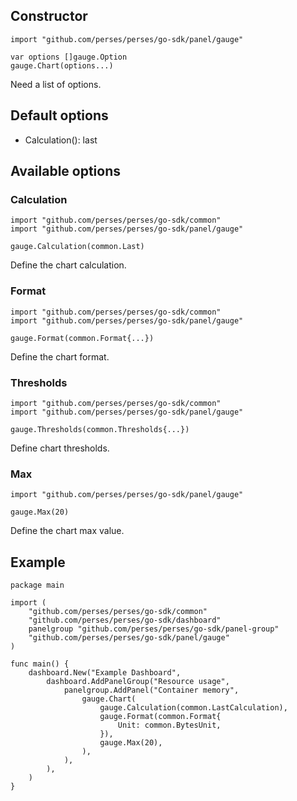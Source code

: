 ## Constructor

```golang
import "github.com/perses/perses/go-sdk/panel/gauge"

var options []gauge.Option
gauge.Chart(options...)
```

Need a list of options.

## Default options

- Calculation(): last

## Available options

### Calculation

```golang
import "github.com/perses/perses/go-sdk/common"
import "github.com/perses/perses/go-sdk/panel/gauge" 

gauge.Calculation(common.Last)
```

Define the chart calculation.

### Format

```golang
import "github.com/perses/perses/go-sdk/common"
import "github.com/perses/perses/go-sdk/panel/gauge" 

gauge.Format(common.Format{...})
```

Define the chart format.

### Thresholds

```golang
import "github.com/perses/perses/go-sdk/common"
import "github.com/perses/perses/go-sdk/panel/gauge" 

gauge.Thresholds(common.Thresholds{...})
```

Define chart thresholds.

### Max

```golang
import "github.com/perses/perses/go-sdk/panel/gauge" 

gauge.Max(20)
```

Define the chart max value.

## Example

```golang
package main

import (
	"github.com/perses/perses/go-sdk/common"
	"github.com/perses/perses/go-sdk/dashboard"
	panelgroup "github.com/perses/perses/go-sdk/panel-group"
	"github.com/perses/perses/go-sdk/panel/gauge"
)

func main() {
	dashboard.New("Example Dashboard",
		dashboard.AddPanelGroup("Resource usage",
			panelgroup.AddPanel("Container memory",
				gauge.Chart(
					gauge.Calculation(common.LastCalculation),
					gauge.Format(common.Format{
						Unit: common.BytesUnit,
					}),
					gauge.Max(20),
				),
			),
		),
	)
}
```